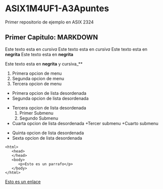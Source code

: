 # ASIX1M4UF1-A3Apuntes

Primer repositorio de ejemplo en ASIX 2324

## Primer Capitulo: MARKDOWN

Este texto esta en *cursiva*
Este texto esta en _cursiva_
Este texto esta en **negrita**
Este texto esta en __negrita__

Este texto esta en **__negrita__** y cursiva_**

1. Primera opcion de menu
2. Segunda opcion de menu
3. Tercera opcion de menu

* Primera opcion de lista desordenada
* Segunda opcion de lista desordenada
- Tercera opcion de lista desordenada
    1. Primer Submenu
    2. Segundo Submenu
- Cuarta opcion de lista desordenada
    +Tercer submenu
    +Cuarto submenu

+ Quinta opcion de lista desordenada
+ Sexta opcion de lista desordenada

```
<html>
   <head>
   </head>
   <body>
      <p>Esto es un parrafo</p>
   </body>
</html>
```
[Esto es un enlace](https://joan23.fje.edu "Enlace a la web del cole")


